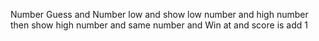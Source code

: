 Number Guess and Number low and show low number and high number then show high number and same number and Win at and score is add 1
